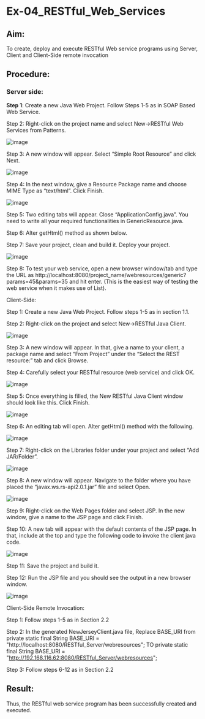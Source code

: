 # Ex-04_RESTful_Web_Services
## Aim:

To create, deploy and execute RESTful Web service programs using Server, Client and Client-Side remote invocation
## Procedure:

### Server side:
**Step 1**: Create a new Java Web Project. Follow Steps 1-5 as in SOAP Based Web Service.

Step 2: Right-click on the project name and select New->RESTful Web Services from Patterns.

![image](https://github.com/Mena-Rossini/Ex-04_RESTful_Web_Services/assets/102855266/a45e9a94-15c0-4f25-8af8-0f9290928969)


Step 3: A new window will appear. Select “Simple Root Resource” and click Next.
 
![image](https://github.com/Mena-Rossini/Ex-04_RESTful_Web_Services/assets/102855266/8c46f626-a53a-4148-9f8d-ae227b1555e9)


Step 4: In the next window, give a Resource Package name and choose MIME Type as “text/html”. Click Finish.

![image](https://github.com/Mena-Rossini/Ex-04_RESTful_Web_Services/assets/102855266/ef5c6ada-0f70-4929-a730-1feb3c09a490)


Step 5: Two editing tabs will appear. Close “ApplicationConfig.java”. You need to write all your required functionalities in GenericResource.java.

Step 6: Alter getHtml() method as shown below.

Step 7: Save your project, clean and build it. Deploy your project.
 
![image](https://github.com/Mena-Rossini/Ex-04_RESTful_Web_Services/assets/102855266/5d8e1073-f6f0-4928-a147-bbef9be2bf06)

 


Step 8: To test your web service, open a new browser window/tab and type the URL as http://localhost:8080/project_name/webresources/generic?params=45&params=35 and hit enter. (This is the easiest way of testing the web service when it makes use of List).



Client-Side:


Step 1: Create a new Java Web Project. Follow steps 1-5 as in section 1.1.

Step 2: Right-click on the project and select New->RESTful Java Client.

![image](https://github.com/Mena-Rossini/Ex-04_RESTful_Web_Services/assets/102855266/20d97d6f-d836-44f2-93a4-6e6aa3b170f6)


Step 3: A new window will appear. In that, give a name to your client, a package name and select “From Project” under the “Select the REST resource:” tab and click Browse. 

Step 4: Carefully select your RESTful resource (web service) and click OK.
 
![image](https://github.com/Mena-Rossini/Ex-04_RESTful_Web_Services/assets/102855266/823edd4e-02ac-470d-a01c-e8dedcf280f7)
 


Step 5: Once everything is filled, the New RESTful Java Client window should look like this. Click Finish.

![image](https://github.com/Mena-Rossini/Ex-04_RESTful_Web_Services/assets/102855266/03cc9db3-efac-4eda-b799-b71568ff9b6e)


Step 6: An editing tab will open. Alter getHtml() method with the following.

![image](https://github.com/Mena-Rossini/Ex-04_RESTful_Web_Services/assets/102855266/ea9a5ae2-b4dc-452b-ab30-2d950667f943)


Step 7: Right-click on the Libraries folder under your project and select “Add JAR/Folder”.

![image](https://github.com/Mena-Rossini/Ex-04_RESTful_Web_Services/assets/102855266/a16cae89-4de4-4826-9c67-3c281908a52d)


Step 8: A new window will appear. Navigate to the folder where you have placed the “javax.ws.rs-api2.0.1.jar” file and select Open.
 
 ![image](https://github.com/Mena-Rossini/Ex-04_RESTful_Web_Services/assets/102855266/d3ee7aab-f952-494a-a170-39cfa1e55379)


Step 9: Right-click on the Web Pages folder and select JSP. In the new window, give a name to the JSP page and click Finish.

Step 10: A new tab will appear with the default contents of the JSP page. In that, include at the top and type the following code to invoke the client java code.

![image](https://github.com/Mena-Rossini/Ex-04_RESTful_Web_Services/assets/102855266/0f4a44df-ab7c-42b0-a16b-03bc7edbedfb)


Step 11: Save the project and build it.

Step 12: Run the JSP file and you should see the output in a new browser window.
 
![image](https://github.com/Mena-Rossini/Ex-04_RESTful_Web_Services/assets/102855266/f495b738-83a4-452b-824e-9e7a81515133)



Client-Side Remote Invocation:


Step 1: Follow steps 1-5 as in Section 2.2

Step 2: In the generated NewJerseyClient.java file, Replace BASE_URI from private static final String BASE_URI = "http://localhost:8080/RESTful_Server/webresources"; TO private static final String BASE_URI = "http://192.168.116.62:8080/RESTful_Server/webresources";

Step 3: Follow steps 6-12 as in Section 2.2


## Result:
 Thus, the RESTful web service program has been successfully created and executed.
